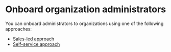 # Onboard organization administrators

You can onboard administrators to organizations using one of the following approaches:

- [Sales-led approach]({{base_path}}/guides/organization-management/onboard-org-admins/sales-led-approach/)
- [Self-service approach]({{base_path}}/guides/organization-management/onboard-org-admins/self-service-approach/)